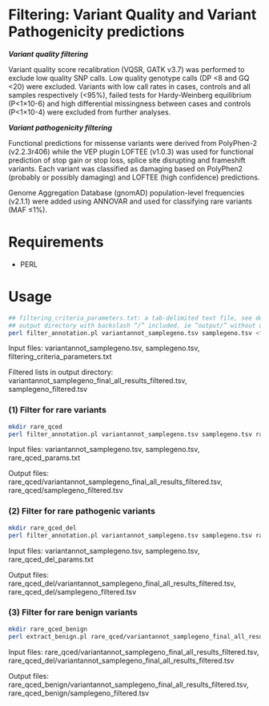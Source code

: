 # Filtering: Variant Quality and Variant Pathogenicity predictions

***Variant quality filtering***

Variant quality score recalibration (VQSR, GATK v3.7) was performed to exclude low quality SNP calls. Low quality genotype calls (DP <8 and GQ <20) were excluded. Variants with low call rates in cases, controls and all samples respectively (<95%), failed tests for Hardy-Weinberg equilibrium (P<1×10-6) and high differential missingness between cases and controls (P<1×10-4) were excluded from further analyses.

***Variant pathogenicity filtering***

Functional predictions for missense variants were derived from PolyPhen-2 (v2.2.3r406) while the VEP plugin LOFTEE (v1.0.3) was used for functional prediction of stop gain or stop loss, splice site disrupting and frameshift variants. Each variant was classified as damaging based on PolyPhen2 (probably or possibly damaging) and LOFTEE (high confidence) predictions.

Genome Aggregation Database (gnomAD) population-level frequencies (v2.1.1) were added using ANNOVAR and used for classifying rare variants (MAF ≤1%).


# Requirements
- PERL

# Usage
``` bash
## filtering_criteria_parameters.txt: a tab-delimited text file, see details for parameters of filtering criteria
## output directory with backslash “/” included, ie “output/” without quotes
perl filter_annotation.pl variantannot_samplegeno.tsv samplegeno.tsv <filtering_criteria_parameters.txt> <output directory/>
```

Input files: variantannot_samplegeno.tsv, samplegeno.tsv, filtering_criteria_parameters.txt

Filtered lists in output directory: variantannot_samplegeno_final_all_results_filtered.tsv, samplegeno_filtered.tsv

### (1) Filter for rare variants

``` bash
mkdir rare_qced
perl filter_annotation.pl variantannot_samplegeno.tsv samplegeno.tsv rare_qced_params.txt rare_qced/
```

Input files: variantannot_samplegeno.tsv, samplegeno.tsv, rare_qced_params.txt

Output files: rare_qced/variantannot_samplegeno_final_all_results_filtered.tsv, rare_qced/samplegeno_filtered.tsv


### (2) Filter for rare pathogenic variants

``` bash
mkdir rare_qced_del
perl filter_annotation.pl variantannot_samplegeno.tsv samplegeno.tsv rare_qced_del_params.txt rare_qced_del/
```

Input files: variantannot_samplegeno.tsv, samplegeno.tsv, rare_qced_del_params.txt

Output files: rare_qced_del/variantannot_samplegeno_final_all_results_filtered.tsv, rare_qced_del/samplegeno_filtered.tsv


### (3) Filter for rare benign variants

``` bash
mkdir rare_qced_benign
perl extract_benign.pl rare_qced/variantannot_samplegeno_final_all_results_filtered.tsv rare_qced_del/variantannot_samplegeno_final_all_results_filtered.tsv rare_qced_benign/

```

Input files: rare_qced/variantannot_samplegeno_final_all_results_filtered.tsv, rare_qced_del/variantannot_samplegeno_final_all_results_filtered.tsv

Output files: rare_qced_benign/variantannot_samplegeno_final_all_results_filtered.tsv, rare_qced_benign/samplegeno_filtered.tsv


